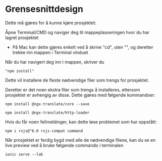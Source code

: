 # Grensesnittdesign

Dette må gjøres for å kunne kjøre prosjektet:

Åpne Terminal/CMD og naviger deg til mappeplasseringen hvor du har lagret prosjektet
- På Mac kan dette gjøres enkelt ved å skrive "cd", uten "", og deretter trekke inn mappen i Terminal vinduet

Når du har navigert deg inn i mappen, skriver du 
```
"npm install"
```
Dette vil installere de fleste nødvendige filer som trengs for prosjektet.

Deretter er det noen ekstra filer som trengs å installeres, ettersom prosjektet er avhengig av disse.
Dette gjøres med følgende kommandoer:

```
npm install @ngx-translate/core --save
```

```
npm install @ngx-translate/http-loader
```

Hvis du får noen feilmeldinger, kan dette løse problemet som har oppstått:

```
npm i rxjs@^6.0 rxjs-compat command
```

Når prosjektet er ferdig bygd med alle de nødvendige filene, kan du se en live preview ved å bruke følgende commando i terminalen
```
ionic serve --lab
```
